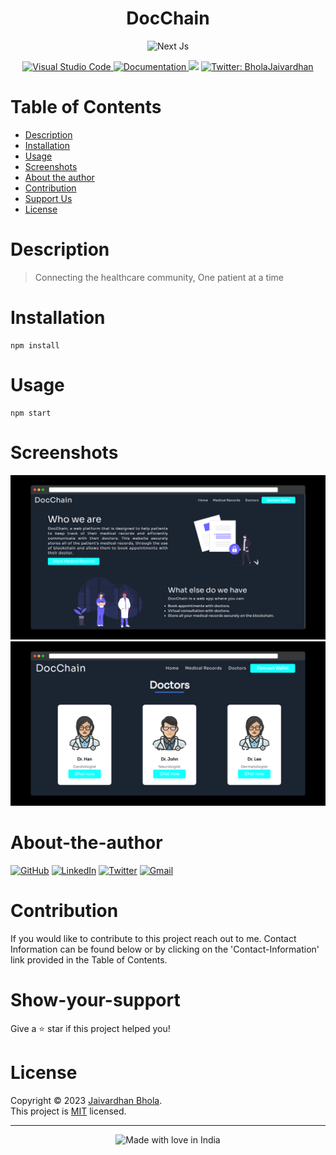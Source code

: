 <h1 align="center">DocChain</h1>
    <div align = "center">
    <a>
    <img src ="https://img.shields.io/badge/Next-black?style=for-the-badge&logo=next.js&logoColor=white" alt ="Next Js"/>
    </a>
    </div>
    <p align = "center">
<a href = 'https://code.visualstudio.com/'>
    <img alt ='Visual Studio Code' src='https://img.shields.io/badge/Visual%20Studio%20Code-0078d7.svg'/>
    </a>
    <a href="https://github.com/jaivardhan-bhola/DocChain" target="_blank">
    <img alt="Documentation" src="https://img.shields.io/badge/documentation-yes-brightgreen.svg" />
</a>
<a href="https://github.com/jaivardhan-bhola/DocChain/blob/main/LICENSE"><img src="https://img.shields.io/badge/License-MIT-brightgreen.svg"></a>  
<a href="https://twitter.com/BholaJaivardhan" target="_blank">
<img alt="Twitter: BholaJaivardhan" src="https://img.shields.io/twitter/follow/BholaJaivardhan.svg?style=social" />
</a>
</p>

# Table of Contents
- [Description](#description)
- [Installation](#installation)
- [Usage](#usage)
- [Screenshots](#screenshots)
- [About the author](#about-the-author)
- [Contribution](#contribution)
- [Support Us](#show-your-support)
- [License](#license)

# Description
> Connecting the healthcare community, One patient at a time

# Installation
```
npm install
```


# Usage
```
npm start
```


# Screenshots
<a><img src ="https://github.com/jaivardhan-bhola/DocChain/blob/master/screenshots/2.png" alt ="Screenshot"/></a>
<a><img src ="https://github.com/jaivardhan-bhola/DocChain/blob/master/screenshots/3.png" alt ="Screenshot"/></a>

# About-the-author
[![GitHub](https://img.shields.io/badge/github-%23121011.svg?style=for-the-badge&logo=github&logoColor=white)](https://github.com/jaivardhan-bhola)
[![LinkedIn](https://img.shields.io/badge/linkedin-%230077B5.svg?style=for-the-badge&logo=linkedin&logoColor=white)](https://linkedin.com/in/jaivardhan-bhola-773944214)
[![Twitter](https://img.shields.io/badge/BholaJaivardhan-%231DA1F2.svg?style=for-the-badge&logo=Twitter&logoColor=white)](https://twitter.com/BholaJaivardhan)
[![Gmail](https://img.shields.io/badge/Gmail-D14836?style=for-the-badge&logo=gmail&logoColor=white)](mailto:jaivardhan.bhola@gmail.com)

# Contribution
If you would like to contribute to this project reach out to me. Contact Information can be found below or by clicking on the 'Contact-Information' link provided in the Table of Contents.

# Show-your-support
Give a ⭐️ star if this project helped you!

# License
Copyright © 2023 [Jaivardhan Bhola](https://github.com/jaivardhan-bhola).<br />
This project is [MIT](https://github.com/jaivardhan-bhola/DocChain/blob/main/LICENSE) licensed.
***
<div align = "center"><img src="https://madewithlove.now.sh/in?heart=true&colorA=%23505050&colorB=%235032b4&template=for-the-badge&text=India" alt="Made with love in India"></div>

    